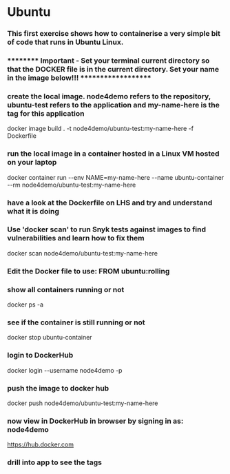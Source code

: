 # Ubuntu

### This first exercise shows how to containerise a very simple bit of code that runs in Ubuntu Linux. 

### ******** Important - Set your terminal current directory so that the DOCKER file is in the current directory. Set your name in the image below!!! ******************

### create the local image. node4demo refers to the repository, ubuntu-test refers to the application and my-name-here is the tag for this application
docker image build . -t node4demo/ubuntu-test:my-name-here -f Dockerfile

### run the local image in a container hosted in a Linux VM hosted on your laptop

docker container run --env NAME=my-name-here --name ubuntu-container --rm  node4demo/ubuntu-test:my-name-here 

### have a look at the Dockerfile on LHS and try and understand what it is doing

### Use 'docker scan' to run Snyk tests against images to find vulnerabilities and learn how to fix them
docker scan node4demo/ubuntu-test:my-name-here

### Edit the Docker file to use: FROM ubuntu:rolling

### show all containers running or not
docker ps -a

### see if the container is still running or not
docker stop ubuntu-container 

### login to DockerHub
docker login --username node4demo -p <password>

### push the image to docker hub
docker push node4demo/ubuntu-test:my-name-here

### now view in DockerHub in browser by signing in as: node4demo 
https://hub.docker.com

### drill into app to see the tags
